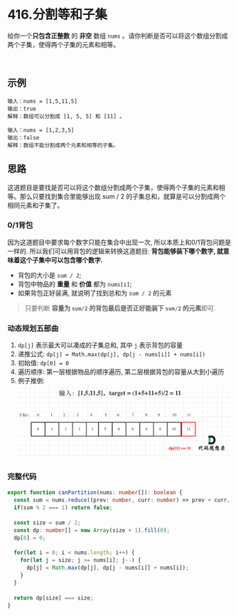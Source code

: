 # 416.分割等和子集

给你一个**只包含正整数** 的 **非空** 数组 `nums` 。请你判断是否可以将这个数组分割成两个子集，使得两个子集的元素和相等。

 

## 示例

```
输入：nums = [1,5,11,5]
输出：true
解释：数组可以分割成 [1, 5, 5] 和 [11] 。
```

```
输入：nums = [1,2,3,5]
输出：false
解释：数组不能分割成两个元素和相等的子集。
```


## 思路

这道题目是要找是否可以将这个数组分割成两个子集，使得两个子集的元素和相等。那么只要找到集合里能够出现 sum / 2 的子集总和，就算是可以分割成两个相同元素和子集了。

### 0/1背包

因为这道题目中要求每个数字只能在集合中出现一次, 所以本质上和0/1背包问题是一样的. 所以我们可以用背包的逻辑来转换这道题目: **背包能够装下哪个数字, 就意味着这个子集中可以包含哪个数字.**

* 背包的大小是 `sum / 2`;
* 背包中物品的 **重量** 和 **价值** 都为 `nums[i]`;
* 如果背包正好装满, 就说明了找到总和为 `sum / 2` 的元素

> 只要判断 **容量为 `sum/2` 的背包最后是否正好能装下 `sum/2` 的元素**即可. 

### 动态规划五部曲 

1. `dp[j]` 表示最大可以凑成的子集总和, 其中 `j` 表示背包的容量
2. 递推公式: `dp[j] = Math.max(dp[j], dp[j - nums[i]] + nums[i])`
3. 初始值: `dp[0] = 0`
4. 遍历顺序: 第一层根据物品的顺序遍历, 第二层根据背包的容量从大到小遍历
5. 例子推倒:
   ![416-example](/static/img/dp/416.png)


### 完整代码 
```typescript 
export function canPartition(nums: number[]): boolean {
  const sum = nums.reduce((prev: number, curr: number) => prev + curr, 0);
  if(sum % 2 === 1) return false; 

  const size = sum / 2; 
  const dp: number[] = new Array(size + 1).fill(0);
  dp[0] = 0;

  for(let i = 0; i < nums.length; i++) {
    for(let j = size; j >= nums[i]; j--) {
      dp[j] = Math.max(dp[j], dp[j - nums[i]] + nums[i]);
    }
  }

  return dp[size] === size;
}
```
